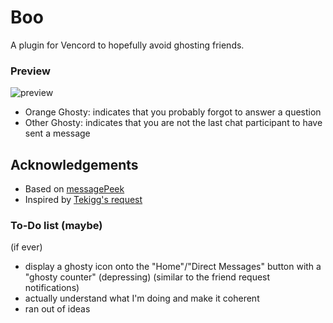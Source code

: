 # Boo
A plugin for Vencord to hopefully avoid ghosting friends.


### Preview

![preview](https://github.com/ve-i/vc-Boo/blob/main/preview/preview2.png)

- Orange Ghosty: indicates that you probably forgot to answer a question
- Other Ghosty: indicates that you are not the last chat participant to have sent a message

## Acknowledgements

- Based on [messagePeek](https://github.com/Domis-Vencord-Plugins/MessagePeek)
- Inspired by [Tekigg's request](https://github.com/Vencord/plugin-requests/issues/852)


### To-Do list (maybe)
(if ever)


- display a ghosty icon onto the "Home"/"Direct Messages" button with a "ghosty counter" (depressing) (similar to the friend request notifications)
- actually understand what I'm doing and make it coherent
- ran out of ideas
